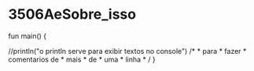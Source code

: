 # 3506AeSobre_isso
fun main() {
 
   //println("o println serve para exibir textos no console")
   /*
    * para
    * fazer
    * comentarios de
    * mais
    * de
    * uma
    * linha
    * /
}
